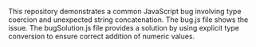 This repository demonstrates a common JavaScript bug involving type coercion and unexpected string concatenation. The bug.js file shows the issue. The bugSolution.js file provides a solution by using explicit type conversion to ensure correct addition of numeric values.